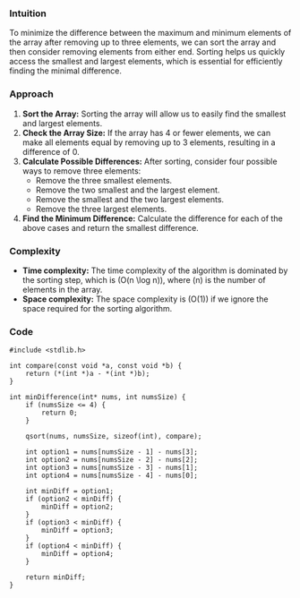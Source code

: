 ### Intuition
To minimize the difference between the maximum and minimum elements of the array after removing up to three elements, we can sort the array and then consider removing elements from either end. Sorting helps us quickly access the smallest and largest elements, which is essential for efficiently finding the minimal difference.

### Approach
1. **Sort the Array:** Sorting the array will allow us to easily find the smallest and largest elements.
2. **Check the Array Size:** If the array has 4 or fewer elements, we can make all elements equal by removing up to 3 elements, resulting in a difference of 0.
3. **Calculate Possible Differences:** After sorting, consider four possible ways to remove three elements:
   - Remove the three smallest elements.
   - Remove the two smallest and the largest element.
   - Remove the smallest and the two largest elements.
   - Remove the three largest elements.
4. **Find the Minimum Difference:** Calculate the difference for each of the above cases and return the smallest difference.

### Complexity
- **Time complexity:** The time complexity of the algorithm is dominated by the sorting step, which is \(O(n \log n)\), where \(n\) is the number of elements in the array.
- **Space complexity:** The space complexity is \(O(1)\) if we ignore the space required for the sorting algorithm.

### Code
```
#include <stdlib.h>

int compare(const void *a, const void *b) {
    return (*(int *)a - *(int *)b);
}

int minDifference(int* nums, int numsSize) {
    if (numsSize <= 4) {
        return 0;
    }

    qsort(nums, numsSize, sizeof(int), compare);

    int option1 = nums[numsSize - 1] - nums[3];
    int option2 = nums[numsSize - 2] - nums[2];
    int option3 = nums[numsSize - 3] - nums[1];
    int option4 = nums[numsSize - 4] - nums[0];

    int minDiff = option1;
    if (option2 < minDiff) {
        minDiff = option2;
    }
    if (option3 < minDiff) {
        minDiff = option3;
    }
    if (option4 < minDiff) {
        minDiff = option4;
    }

    return minDiff;
}
```